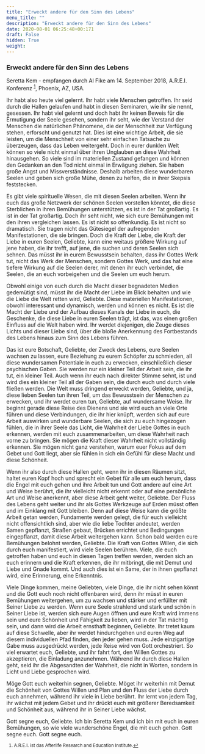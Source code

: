 ```yaml
---
title: "Erweckt andere für den Sinn des Lebens"
menu_title: ""
description: "Erweckt andere für den Sinn des Lebens"
date: 2020-08-01 06:25:48+00:171
draft: False
hidden: True
weight:
---
```

### Erweckt andere für den Sinn des Lebens

Seretta Kem - empfangen durch Al Fike am 14. September 2018, A.R.E.I. Konferenz <sup id="a1">[1](#f1)</sup>, Phoenix, AZ, USA.

Ihr habt also heute viel gelernt. Ihr habt viele Menschen getroffen. Ihr seid durch die Hallen gelaufen und habt in diesen Seminaren, wie ihr sie nennt, gesessen. Ihr habt viel gelernt und doch habt ihr keinen Beweis für die Ermutigung der Seele gesehen, sondern ihr seht, wie der Verstand der Menschen die natürlichen Phänomene, die der Menschheit zur Verfügung stehen, erforscht und genutzt hat. Dies ist eine wichtige Arbeit, die sie leisten, um die Menschheit von einer sehr einfachen Tatsache zu überzeugen, dass das Leben weitergeht. Doch in eurer dunklen Welt können so viele nicht einmal über ihren Unglauben an diese Wahrheit hinausgehen. So viele sind im materiellen Zustand gefangen und können den Gedanken an den Tod nicht einmal in Erwägung ziehen. Sie haben große Angst und Missverständnisse. Deshalb arbeiten diese wunderbaren Seelen und geben sich große Mühe, denen zu helfen, die in ihrer Skepsis feststecken.

Es gibt viele spirituelle Wesen, die mit diesen Seelen arbeiten. Wenn ihr euch das große Netzwerk der schönen Seelen vorstellen könntet, die diese Sterblichen in ihren Bemühungen unterstützen, es ist in der Tat großartig. Es ist in der Tat großartig. Doch ihr seht nicht, wie sich eure Bemühungen mit den ihren vergleichen lassen. Es ist nicht so offenkundig. Es ist nicht so dramatisch. Sie tragen nicht das Gütesiegel der aufregenden Manifestationen, die sie bringen. Doch die Kraft der Liebe, die Kraft der Liebe in euren Seelen, Geliebte, kann eine weitaus größere Wirkung auf jene haben, die ihr trefft, auf jene, die suchen und deren Seelen sich sehnen. Das müsst ihr in eurem Bewusstsein behalten, dass ihr Gottes Werk tut, nicht das Werk der Menschen, sondern Gottes Werk, und das hat eine tiefere Wirkung auf die Seelen derer, mit denen ihr euch verbindet, die Seelen, die an euch vorbeigehen und die Seelen um euch herum.

Obwohl einige von euch durch die Macht dieser begnadeten Medien gedemütigt sind, müsst ihr die Macht der Liebe im Blick behalten und wie die Liebe die Welt retten wird, Geliebte. Diese materiellen Manifestationen, obwohl interessant und dynamisch, werden und können es nicht. Es ist die Macht der Liebe und der Aufbau dieses Kanals der Liebe in euch, die Geschenke, die diese Liebe in euren Seelen trägt, ist das, was einen großen Einfluss auf die Welt haben wird. Ihr werdet diejenigen, die Zeuge dieses Lichts und dieser Liebe sind, über die bloße Anerkennung des Fortbestands des Lebens hinaus zum Sinn des Lebens führen.

Das ist eure Botschaft, Geliebte, der Zweck des Lebens, eure Seelen wachsen zu lassen, eure Beziehung zu eurem Schöpfer zu schmieden, all diese wundersamen Potentiale in euch zu erwecken, einschließlich dieser psychischen Gaben. Sie werden nur ein kleiner Teil der Arbeit sein, die ihr tut, ein kleiner Teil. Auch wenn ihr euch nach direkter Stimme sehnt, ist und wird dies ein kleiner Teil all der Gaben sein, die durch euch und durch viele fließen werden. Die Welt muss dringend erweckt werden, Geliebte, und ja, diese lieben Seelen tun ihren Teil, um das Bewusstsein der Menschen zu erwecken, und ihr werdet euren tun, Geliebte, auf wundersame Weise. Ihr beginnt gerade diese Reise des Dienens und sie wird euch an viele Orte führen und diese Verbindungen, die ihr hier knüpft, werden sich auf eure Arbeit auswirken und wunderbare Seelen, die sich zu euch hingezogen fühlen, die in ihrer Seele das Licht, die Wahrheit der Liebe Gottes in euch erkennen, werden mit euch zusammenarbeiten, um diese Wahrheit nach vorne zu bringen. Sie mögen die Kraft dieser Wahrheit nicht vollständig erkennen. Sie mögen nicht ganz verstehen, warum euer Fokus auf dem Gebet und Gott liegt, aber sie fühlen in sich ein Gefühl für diese Macht und diese Schönheit.

Wenn ihr also durch diese Hallen geht, wenn ihr in diesen Räumen sitzt, haltet euren Kopf hoch und sprecht ein Gebet für alle um euch herum, dass die Engel mit euch gehen und ihre Arbeit tun und Gott andere auf eine Art und Weise berührt, die ihr vielleicht nicht erkennt oder auf eine persönliche Art und Weise anerkennt, aber diese Arbeit geht weiter, Geliebte. Der Fluss des Lebens geht weiter und ihr als Gottes Werkzeuge auf Erden müsst offen und im Einklang mit Gott bleiben. Denn auf diese Weise kann die größte Arbeit getan werden, Fundamente werden gelegt, die für euch vielleicht nicht offensichtlich sind, aber wie die liebe Tochter andeutet, werden Samen gepflanzt, Straßen gebaut, Brücken errichtet und Bedingungen eingepflanzt, damit diese Arbeit weitergehen kann. Schon bald werden eure Bemühungen belohnt werden, Geliebte. Die Kraft von Gottes Willen, die sich durch euch manifestiert, wird viele Seelen berühren. Viele, die euch getroffen haben und euch in diesen Tagen treffen werden, werden sich an euch erinnern und die Kraft erkennen, die ihr mitbringt, die mit Demut und Liebe und Gnade kommt. Und auch dies ist ein Same, der in ihnen gepflanzt wird, eine Erinnerung, eine Erkenntnis.

Viele Dinge kommen, meine Geliebten, viele Dinge, die ihr nicht sehen könnt und die Gott euch noch nicht offenbaren wird, denn ihr müsst in euren Bemühungen weitergehen, um zu wachsen und stärker und erfüllter mit Seiner Liebe zu werden. Wenn eure Seele strahlend und stark und schön in Seiner Liebe ist, werden sich eure Augen öffnen und eure Kraft wird immens sein und eure Schönheit und Fähigkeit zu lieben, wird in der Tat mächtig sein, und dann wird die Arbeit ernsthaft beginnen, Geliebte. Ihr tretet kaum auf diese Schwelle, aber ihr werdet hindurchgehen und euren Weg auf diesem individuellen Pfad finden, den jeder gehen muss. Jede einzigartige Gabe muss ausgedrückt werden, jede Reise wird von Gott orchestriert. So viel erwartet euch, Geliebte, und ihr fahrt fort, den Willen Gottes zu akzeptieren, die Einladung anzunehmen. Während ihr durch diese Hallen geht, seid ihr die Abgesandten der Wahrheit, die nicht in Worten, sondern in Licht und Liebe gesprochen wird.

Möge Gott euch weiterhin segnen, Geliebte. Möget ihr weiterhin mit Demut die Schönheit von Gottes Willen und Plan und den Fluss der Liebe durch euch annehmen, während ihr viele in Liebe berührt. Ihr lernt von jedem Tag, ihr wächst mit jedem Gebet und ihr drückt euch mit größerer Beredsamkeit und Schönheit aus, während ihr in Seiner Liebe wächst.

Gott segne euch, Geliebte. Ich bin Seretta Kem und ich bin mit euch in euren Bemühungen, so wie viele wunderschöne Engel, die mit euch gehen. Gott segne euch. Gott segne euch.
<small>

1. <large id="f1"> A.R.E.I. ist das Afterlife Research and Education Institute.[↩](#a1)
